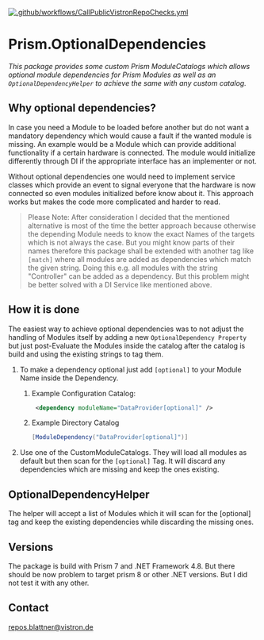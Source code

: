 [![.github/workflows/CallPublicVistronRepoChecks.yml](https://github.com/vistron-gmbh/Prism.OptionalDependencies/actions/workflows/CallPublicVistronRepoChecks.yml/badge.svg)](https://github.com/vistron-gmbh/Prism.OptionalDependencies/actions/workflows/CallPublicVistronRepoChecks.yml)
# Prism.OptionalDependencies



*This package provides some custom Prism ModuleCatalogs which allows optional module dependencies for Prism Modules as well as an `OptionalDependencyHelper` to achieve the same with any custom catalog.*

## Why optional dependencies?

In case you need a Module to be loaded before another but do not want a mandatory dependency which would cause a fault if the wanted module is missing. An example would be a Module which can provide additional functionality if a certain hardware is connected. The module would initialize differently through DI if the appropriate interface has an implementer or not.

Without optional dependencies one would need to implement service classes which provide an event to signal everyone that the hardware is now connected so even modules initialized before know about it. This approach works but makes the code more complicated and harder to read.

> Please Note: After consideration I decided that the mentioned alternative is most of the time the better approach because otherwise the depending Module needs to know the exact Names of the targets which is not always the case. But you might know parts of their names therefore this package shall be extended with another tag like `[match]` where all modules are added as dependencies which match the given string. Doing this e.g. all modules with the string "Controller" can be added as a dependency. But this problem might be better solved with a DI Service like mentioned above.

## How it is done

The easiest way to achieve optional dependencies was to not adjust the handling of Modules itself by adding a new `OptionalDependency Property` but just post-Evaluate the Modules inside the catalog after the catalog is build and using the existing strings to tag them.

1. To make a dependency optional just add `[optional]` to your Module Name inside the Dependency. 

   1. Example Configuration Catalog:

      ```xml
       <dependency moduleName="DataProvider[optional]" />
      ```

      

   2. Example Directory Catalog

      ```csharp
      [ModuleDependency("DataProvider[optional]")]
      ```

      

2. Use one of the CustomModuleCatalogs. They will load all modules as default but then scan for the `[optional]` Tag. It will discard any dependencies which are missing and keep the ones existing.

## OptionalDependencyHelper

The helper will accept a list of Modules which it will scan for the [optional] tag and keep the existing dependencies while discarding the missing ones.



## Versions

The package is build with Prism 7 and .NET Framework 4.8. But there should be now problem to target prism 8 or other .NET versions. But I did not test it with any other.

## Contact

repos.blattner@vistron.de 
